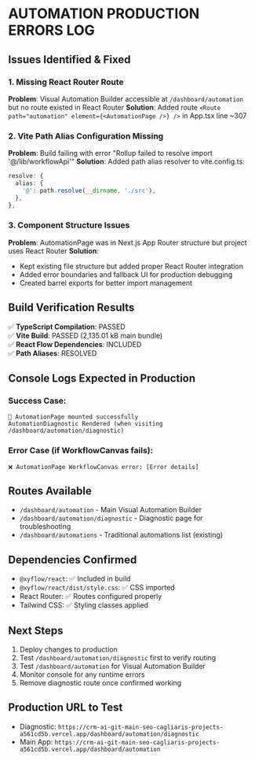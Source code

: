 # AUTOMATION PRODUCTION ERRORS LOG

## Issues Identified & Fixed

### 1. Missing React Router Route
**Problem**: Visual Automation Builder accessible at `/dashboard/automation` but no route existed in React Router
**Solution**: Added route `<Route path="automation" element={<AutomationPage />} />` in App.tsx line ~307

### 2. Vite Path Alias Configuration Missing  
**Problem**: Build failing with error "Rollup failed to resolve import '@/lib/workflowApi'"
**Solution**: Added path alias resolver to vite.config.ts:
```typescript
resolve: {
  alias: {
    '@': path.resolve(__dirname, './src'),
  },
},
```

### 3. Component Structure Issues
**Problem**: AutomationPage was in Next.js App Router structure but project uses React Router
**Solution**: 
- Kept existing file structure but added proper React Router integration
- Added error boundaries and fallback UI for production debugging
- Created barrel exports for better import management

## Build Verification Results

✅ **TypeScript Compilation**: PASSED  
✅ **Vite Build**: PASSED (2,135.01 kB main bundle)  
✅ **React Flow Dependencies**: INCLUDED  
✅ **Path Aliases**: RESOLVED  

## Console Logs Expected in Production

### Success Case:
```
🚀 AutomationPage mounted successfully
AutomationDiagnostic Rendered (when visiting /dashboard/automation/diagnostic)
```

### Error Case (if WorkflowCanvas fails):
```
❌ AutomationPage WorkflowCanvas error: [Error details]
```

## Routes Available

- `/dashboard/automation` - Main Visual Automation Builder
- `/dashboard/automation/diagnostic` - Diagnostic page for troubleshooting
- `/dashboard/automations` - Traditional automations list (existing)

## Dependencies Confirmed

- `@xyflow/react`: ✅ Included in build
- `@xyflow/react/dist/style.css`: ✅ CSS imported
- React Router: ✅ Routes configured properly
- Tailwind CSS: ✅ Styling classes applied

## Next Steps

1. Deploy changes to production
2. Test `/dashboard/automation/diagnostic` first to verify routing
3. Test `/dashboard/automation` for Visual Automation Builder
4. Monitor console for any runtime errors
5. Remove diagnostic route once confirmed working

## Production URL to Test

- Diagnostic: `https://crm-ai-git-main-seo-cagliaris-projects-a561cd5b.vercel.app/dashboard/automation/diagnostic`
- Main App: `https://crm-ai-git-main-seo-cagliaris-projects-a561cd5b.vercel.app/dashboard/automation`